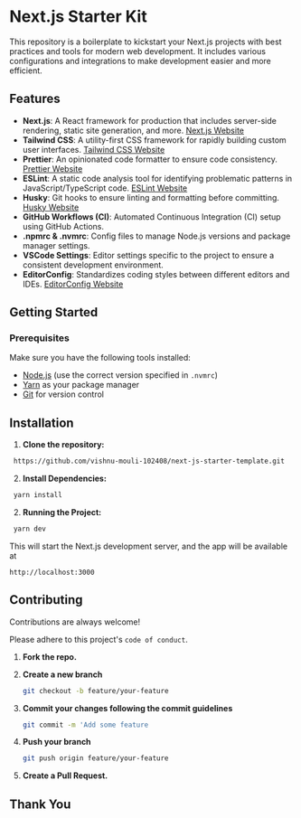 
# Next.js Starter Kit

This repository is a boilerplate to kickstart your Next.js projects with best practices and tools for modern web development. It includes various configurations and integrations to make development easier and more efficient.




## Features

- **Next.js**: A React framework for production that includes server-side rendering, static site generation, and more. [Next.js Website](https://nextjs.org)
- **Tailwind CSS**: A utility-first CSS framework for rapidly building custom user interfaces. [Tailwind CSS Website](https://tailwindcss.com)
- **Prettier**: An opinionated code formatter to ensure code consistency. [Prettier Website](https://prettier.io)
- **ESLint**: A static code analysis tool for identifying problematic patterns in JavaScript/TypeScript code. [ESLint Website](https://eslint.org)
- **Husky**: Git hooks to ensure linting and formatting before committing. [Husky Website](https://typicode.github.io/husky)
- **GitHub Workflows (CI)**: Automated Continuous Integration (CI) setup using GitHub Actions.
- **.npmrc & .nvmrc**: Config files to manage Node.js versions and package manager settings.
- **VSCode Settings**: Editor settings specific to the project to ensure a consistent development environment.
- **EditorConfig**: Standardizes coding styles between different editors and IDEs. [EditorConfig Website](https://editorconfig.org)


## Getting Started

### Prerequisites

Make sure you have the following tools installed:

- [Node.js](https://nodejs.org/en/) (use the correct version specified in `.nvmrc`)
- [Yarn](https://yarnpkg.com/) as your package manager
- [Git](https://git-scm.com/) for version control

## Installation

1. **Clone the repository:**

```bash
 https://github.com/vishnu-mouli-102408/next-js-starter-template.git
```

2. **Install Dependencies:**

```bash
 yarn install
```

2. **Running the Project:**

```bash
 yarn dev
```

This will start the Next.js development server, and the app will be available at

```http://localhost:3000```


    
## Contributing

Contributions are always welcome!

Please adhere to this project's `code of conduct`.

1. **Fork the repo.**

2. **Create a new branch**
   ```bash
   git checkout -b feature/your-feature
   ```
3. **Commit your changes following the commit guidelines**

    ```bash
    git commit -m 'Add some feature
    ```

4. **Push your branch**

    ```bash
    git push origin feature/your-feature
    ```

5. **Create a Pull Request.**  


## Thank You




